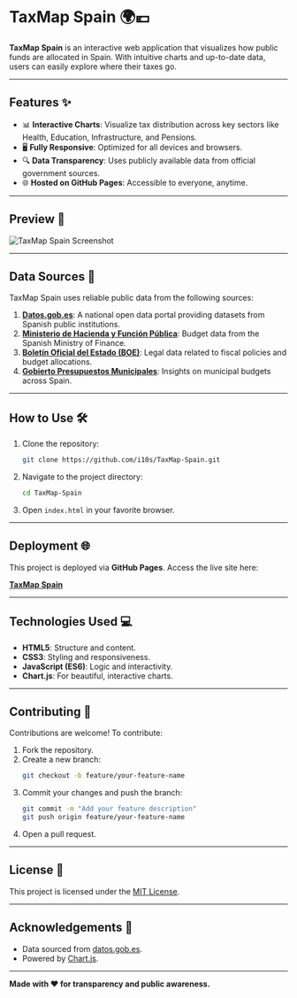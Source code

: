 
# TaxMap Spain 🌍💶

**TaxMap Spain** is an interactive web application that visualizes how public funds are allocated in Spain. With intuitive charts and up-to-date data, users can easily explore where their taxes go.

---

## Features ✨
- 📊 **Interactive Charts**: Visualize tax distribution across key sectors like Health, Education, Infrastructure, and Pensions.
- 🖥️ **Fully Responsive**: Optimized for all devices and browsers.
- 🔍 **Data Transparency**: Uses publicly available data from official government sources.
- 🌐 **Hosted on GitHub Pages**: Accessible to everyone, anytime.

---

## Preview 📸
![TaxMap Spain Screenshot](assets/images/preview.png)

---

## Data Sources 📂
TaxMap Spain uses reliable public data from the following sources:
1. **[Datos.gob.es](https://datos.gob.es)**: A national open data portal providing datasets from Spanish public institutions.
2. **[Ministerio de Hacienda y Función Pública](https://www.sepg.pap.hacienda.gob.es/sitios/sepg/es-ES/Presupuestos/DocumentacionEstadisticas/Estadisticas/Paginas/Estadisticas.aspx)**: Budget data from the Spanish Ministry of Finance.
3. **[Boletín Oficial del Estado (BOE)](https://www.boe.es/datosabiertos/)**: Legal data related to fiscal policies and budget allocations.
4. **[Gobierto Presupuestos Municipales](https://datos.gob.es/aplicaciones/gobierno-presupuestos-municipales)**: Insights on municipal budgets across Spain.

---

## How to Use 🛠️
1. Clone the repository:
   ```bash
   git clone https://github.com/i10s/TaxMap-Spain.git
   ```
2. Navigate to the project directory:
   ```bash
   cd TaxMap-Spain
   ```
3. Open `index.html` in your favorite browser.

---

## Deployment 🌐
This project is deployed via **GitHub Pages**. Access the live site here:

[**TaxMap Spain**](https://i10s.github.io/TaxMap-Spain/)

---

## Technologies Used 💻
- **HTML5**: Structure and content.
- **CSS3**: Styling and responsiveness.
- **JavaScript (ES6)**: Logic and interactivity.
- **Chart.js**: For beautiful, interactive charts.

---

## Contributing 🤝
Contributions are welcome! To contribute:
1. Fork the repository.
2. Create a new branch:
   ```bash
   git checkout -b feature/your-feature-name
   ```
3. Commit your changes and push the branch:
   ```bash
   git commit -m "Add your feature description"
   git push origin feature/your-feature-name
   ```
4. Open a pull request.

---

## License 📜
This project is licensed under the [MIT License](LICENSE).

---

## Acknowledgements 🙌
- Data sourced from [datos.gob.es](https://datos.gob.es).
- Powered by [Chart.js](https://www.chartjs.org).

---

**Made with ❤️ for transparency and public awareness.**
